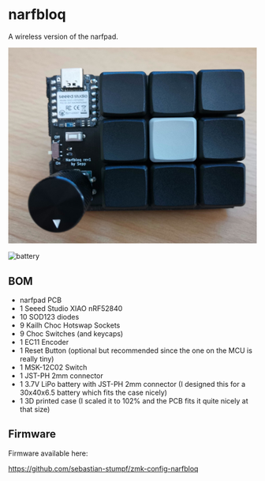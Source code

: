 # narfbloq

A wireless version of the narfpad.

![narfbloq](pictures/narfbloq.jpg)

![battery](pictures/batery.jpg)

## BOM

- narfpad PCB
- 1 Seeed Studio XIAO nRF52840
- 10 SOD123 diodes
- 9 Kailh Choc Hotswap Sockets
- 9 Choc Switches (and keycaps)
- 1 EC11 Encoder
- 1 Reset Button (optional but recommended since the one on the MCU is really tiny)
- 1 MSK-12C02 Switch
- 1 JST-PH 2mm connector
- 1 3.7V LiPo battery with JST-PH 2mm connector (I designed this for a 30x40x6.5 battery which fits the case nicely)
- 1 3D printed case (I scaled it to 102% and the PCB fits it quite nicely at that size)

## Firmware

Firmware available here:

https://github.com/sebastian-stumpf/zmk-config-narfbloq
